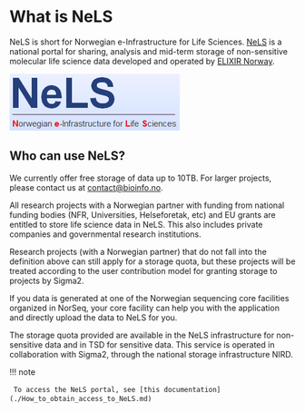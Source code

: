 # What is NeLS
NeLS is short for Norwegian e-Infrastructure for Life Sciences. [NeLS](https://nels.bioinfo.no/) is a national portal for sharing, analysis and mid-term storage of non-sensitive molecular life science data developed and operated by [ELIXIR Norway](https://elixir.no/).

![](images/nels-logo-300.png)

## Who can use NeLS?

We currently offer free storage of data up to 10TB. For larger projects, please contact us at [contact@bioinfo.no](mailto:contact@bioinfo.no).

All research projects with a Norwegian partner with funding from national funding bodies (NFR, Universities, Helseforetak, etc) and EU grants are entitled to store life science data in NeLS. This also includes private companies and governmental research institutions.

Research projects (with a Norwegian partner) that do not fall into the definition above can still apply for a storage quota, but these projects will be treated according to the user contribution model for granting storage to projects by Sigma2.

If you data is generated at one of the Norwegian sequencing core facilities organized in NorSeq, your core facility can help you with the application and directly upload the data to NeLS for you.

The storage quota provided are available in the NeLS infrastructure for non-sensitive data and in TSD for sensitive data. This service is operated in collaboration with Sigma2, through the national storage infrastructure NIRD.



!!! note

     To access the NeLS portal, see [this documentation](./How_to_obtain_access_to_NeLS.md)